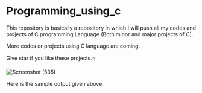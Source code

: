 # Programming_using_c
 
This repository is basically a repository in which I will push all my codes and projects of C programming Language (Both minor and major projects of C).

More codes or projects using C language are coming.

Give star if you like these projects.⭐️

![Screenshot (535)](https://github.com/Yogesh-160/Programming_using_C/assets/124399567/b52474ba-5b1f-486b-87e1-244dfacee8ab)

Here is the sample output given above.
